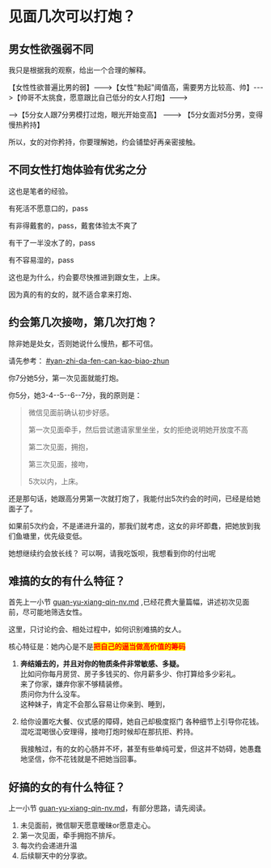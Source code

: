 # 见面几次可以打炮？

## 男女性欲强弱不同

我只是根据我的观察，给出一个合理的解释。

【女性性欲普遍比男的弱】--->【女性"勃起"阈值高，需要男方比较高、帅】--->【帅哥不太挑食，愿意跟比自己低分的女人打炮】--->

\-->【5分女人跟7分男模打过炮，眼光开始变高】 ---> 【5分女面对5分男，变得慢热矜持】

所以，女的对你矜持，你要理解她，约会铺垫好再亲密接触。

## 不同女性打炮体验有优劣之分

这也是笔者的经验。

有死活不愿意口的，pass

有非得戴套的，pass，戴套体验太不爽了

有干了一半没水了的，pass

有不容易湿的，pass

这也是为什么，约会要尽快推进到跟女生，上床。

因为真的有的女的，就不适合拿来打炮、

## 约会第几次接吻，第几次打炮？

除非她是处女，否则她说什么慢热，都不可信。

请先参考： [#yan-zhi-da-fen-can-kao-biao-zhun](../yi-ge-can-ku-de-shi-shi/sub0.md#yan-zhi-da-fen-can-kao-biao-zhun "mention")

你7分她5分，第一次见面就能打炮。

你5分，她3-4--5--6--7分，我的原则是：

> 微信见面前确认初步好感。
>
> 第一次见面牵手，然后尝试邀请家里坐坐，女的拒绝说明她开放度不高
>
> 第二次见面，拥抱，
>
> 第三次见面，接吻，
>
> 5次以内，上床。

还是那句话，她跟高分男第一次就打炮了，我能付出5次约会的时间，已经是给她面子了。

如果前5次约会，不是递进升温的，那我们就考虑，这女的非坏即蠢，把她放到我们鱼塘里，优先级变低。

她想继续约会放长线？ 可以啊，请我吃饭呗，我想看到你的付出呢

## 难搞的女的有什么特征？

首先上一小节 [guan-yu-xiang-qin-nv.md](guan-yu-xiang-qin-nv.md "mention") ,已经花费大量篇幅，讲述初次见面前，尽可能地筛选女性。

这里，只讨论约会、相处过程中，如何识别难搞的女人。

核心特征是：她内心是不是<mark style="color:red;">**把自己的逼当做高价值的筹码**</mark>

1. **奔结婚去的，并且对你的物质条件非常敏感、多疑。**\
   比如问你每月房贷、房子多钱买的、你月薪多少、你打算给多少彩礼。\
   来了你家，嫌弃你家不够精装修。\
   质问你为什么没车。\
   这种妹子，肯定不会那么容易让你亲到、睡到，
2.  给你设置吃大餐、仪式感的障碍，她自己却极度抠门 各种细节上引导你花钱。 混吃混喝很心安理得，接吻打炮时候却在那抗拒、矜持。

    我接触过，有的女的心肠并不坏，甚至有些单纯可爱，但这并不妨碍，她愚蠢地坚信，你不花钱就是不把她当回事。

## 好搞的女的有什么特征？

上一小节 [guan-yu-xiang-qin-nv.md](guan-yu-xiang-qin-nv.md "mention")，有部分思路，请先阅读。

1. 未见面前，微信聊天愿意暧昧or愿意走心。
2. 第一次见面，牵手拥抱不排斥。
3. 每次约会递进升温
4. 后续聊天中的分享欲。

